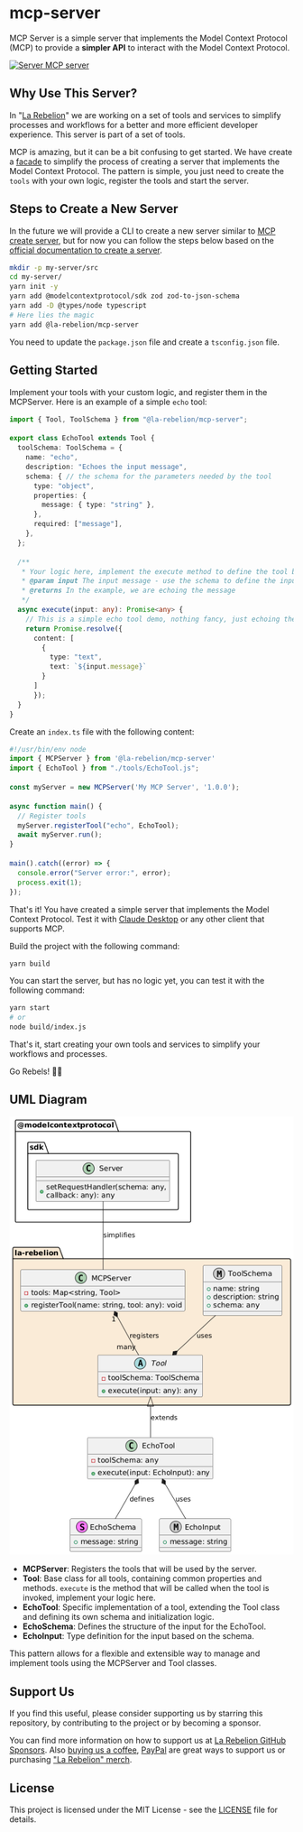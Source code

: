 # mcp-server

MCP Server is a simple server that implements the Model Context Protocol (MCP) to provide a **simpler API** to interact with the Model Context Protocol. 

<a href="https://glama.ai/mcp/servers/etvinsef99"><img width="380" height="200" src="https://glama.ai/mcp/servers/etvinsef99/badge" alt="Server MCP server" /></a>

## Why Use This Server?

In "[La Rebelion](https://rebelion.la)" we are working on a set of tools and services to simplify processes and workflows for a better and more efficient developer experience. This server is part of a set of tools.

MCP is amazing, but it can be a bit confusing to get started. We have create a [facade](https://refactoring.guru/design-patterns/facade) to simplify the process of creating a server that implements the Model Context Protocol. The pattern is simple, you just need to create the `tools` with your own logic, register the tools and start the server.

## Steps to Create a New Server

In the future we will provide a CLI to create a new server similar to [MCP create server](https://www.npmjs.com/package/@modelcontextprotocol/create-server), but for now you can follow the steps below based on the [official documentation to create a server](https://modelcontextprotocol.io/quickstart/server).

```bash
mkdir -p my-server/src
cd my-server/
yarn init -y
yarn add @modelcontextprotocol/sdk zod zod-to-json-schema
yarn add -D @types/node typescript
# Here lies the magic
yarn add @la-rebelion/mcp-server
```

You need to update the `package.json` file and create a `tsconfig.json` file.

## Getting Started

Implement your tools with your custom logic, and register them in the MCPServer. Here is an example of a simple `echo` tool:

```typescript
import { Tool, ToolSchema } from "@la-rebelion/mcp-server";

export class EchoTool extends Tool {
  toolSchema: ToolSchema = { 
    name: "echo",
    description: "Echoes the input message",
    schema: { // the schema for the parameters needed by the tool
      type: "object",
      properties: {
        message: { type: "string" },
      },
      required: ["message"],
    },
  };

  /**
   * Your logic here, implement the execute method to define the tool behavior
   * @param input The input message - use the schema to define the input type
   * @returns In the example, we are echoing the message
   */
  async execute(input: any): Promise<any> {
    // This is a simple echo tool demo, nothing fancy, just echoing the message
    return Promise.resolve({
      content: [
        {
          type: "text",
          text: `${input.message}` 
        }
      ]
      });
  }
}
```

Create an `index.ts` file with the following content:

```typescript
#!/usr/bin/env node
import { MCPServer } from '@la-rebelion/mcp-server'
import { EchoTool } from "./tools/EchoTool.js";

const myServer = new MCPServer('My MCP Server', '1.0.0');

async function main() {
  // Register tools
  myServer.registerTool("echo", EchoTool);
  await myServer.run();
}

main().catch((error) => {
  console.error("Server error:", error);
  process.exit(1);
});
```

That's it! You have created a simple server that implements the Model Context Protocol. Test it with [Claude Desktop](https://claude.ai/download) or any other client that supports MCP.

Build the project with the following command:

```bash
yarn build
```

You can start the server, but has no logic yet, you can test it with the following command:

```bash
yarn start
# or
node build/index.js
```

That's it, start creating your own tools and services to simplify your workflows and processes.

Go Rebels! ✊🏻

## UML Diagram

![UML Diagram](./mcp-server.png)

* **MCPServer**: Registers the tools that will be used by the server.
* **Tool**: Base class for all tools, containing common properties and methods. `execute` is the method that will be called when the tool is invoked, implement your logic here.
* **EchoTool**: Specific implementation of a tool, extending the Tool class and defining its own schema and initialization logic.
* **EchoSchema**: Defines the structure of the input for the EchoTool.
* **EchoInput**: Type definition for the input based on the schema.

This pattern allows for a flexible and extensible way to manage and implement tools using the MCPServer and Tool classes.

## Support Us

If you find this useful, please consider supporting us by starring this repository, by contributing to the project or by becoming a sponsor.

You can find more information on how to support us at [La Rebelion GitHub Sponsors](https://github.com/sponsors/la-rebelion). Also [buying us a coffee](https://buymeacoffee.com/larebelion), [PayPal](https://www.paypal.com/donate?hosted_button_id=7CV28AHGL9ZZY) are great ways to support us or purchasing ["La Rebelion" merch](https://go.rebelion.la/merch).

## License

This project is licensed under the MIT License - see the [LICENSE](LICENSE) file for details.
